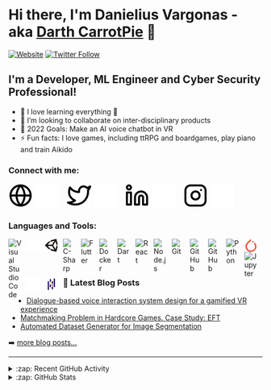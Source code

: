 # Hi there, I'm Danielius Vargonas - aka [Darth CarrotPie][youtube] 👋 

[![Website](https://img.shields.io/website?label=vargonas.com&style=for-the-badge&url=https%3A%2F%2Fvargonas.com)](https://vargonas.com)
[![Twitter Follow](https://img.shields.io/twitter/follow/DarthCarrotpie?color=1DA1F2&logo=twitter&style=for-the-badge)](https://twitter.com/intent/follow?original_referer=https%3A%2F%2Fgithub.com%2FDarthCarrotpie&screen_name=DarthCarrotpie)


## I'm a Developer, ML Engineer and Cyber Security Professional!

- 🌱 I love learning everything 🤣
- 👯 I’m looking to collaborate on inter-disciplinary products
- 🥅 2022 Goals: Make an AI voice chatbot in VR
- ⚡ Fun facts: I love games, including ttRPG and boardgames, play piano and train Aikido


### Connect with me:

[![website](./img/globe-light.svg)](https://vargonas.com#gh-light-mode-only)
[![website](./img/globe-dark.svg)](https://vargonas.com#gh-dark-mode-only)
&nbsp;&nbsp;
[![website](./img/twitter-light.svg)](https://twitter.com/DarthCarrotpie#gh-light-mode-only)
[![website](./img/twitter-dark.svg)](https://twitter.com/DarthCarrotpie#gh-dark-mode-only)
&nbsp;&nbsp;
[![website](./img/linkedin-light.svg)](https://linkedin.com/in/danieliusvargonas#gh-light-mode-only)
[![website](./img/linkedin-dark.svg)](https://linkedin.com/in/danieliusvargonas#gh-dark-mode-only)
&nbsp;&nbsp;
[![website](./img/instagram-light.svg)](https://instagram.com/carrotpye#gh-light-mode-only)
[![website](./img/instagram-dark.svg)](https://instagram.com/carrotpye#gh-dark-mode-only)

### Languages and Tools:

<img align="left" alt="Visual Studio Code" width="26px" src="https://cdn.jsdelivr.net/gh/devicons/devicon/icons/vscode/vscode-original.svg" style="padding-right:10px;" />

[<img align="left" alt="Unity" width="26px" src="./img/unity-light.svg" style="padding-right:10px;" />](https://www.airconsole.com/play/battle-games/sheepdom#gh-dark-mode-only)
[<img align="left" alt="Unity" width="26px" src="./img/unity-dark.svg" style="padding-right:10px;" />](https://www.airconsole.com/play/battle-games/sheepdom#gh-light-mode-only)
<img align="left" alt="C-Sharp" width="26px" src="https://cdn.jsdelivr.net/gh/devicons/devicon/icons/csharp/csharp-original.svg" style="padding-right:10px;" />
<img align="left" alt="Flutter" width="26px" src="https://cdn.jsdelivr.net/gh/devicons/devicon/icons/flutter/flutter-original.svg" style="padding-right:10px;" />
<img align="left" alt="Docker" width="26px" src="https://cdn.jsdelivr.net/gh/devicons/devicon/icons/docker/docker-original.svg" style="padding-right:10px;" />
<img align="left" alt="Dart" width="26px" src="https://cdn.jsdelivr.net/gh/devicons/devicon/icons/dart/dart-original.svg" style="padding-right:10px;" />
<img align="left" alt="React" width="26px" src="https://cdn.jsdelivr.net/gh/devicons/devicon/icons/react/react-original.svg" style="padding-right:10px;" />
<img align="left" alt="Node.js" width="26px" src="https://cdn.jsdelivr.net/gh/devicons/devicon/icons/nodejs/nodejs-original.svg" style="padding-right:10px;" />
<img align="left" alt="Git" width="26px" src="https://cdn.jsdelivr.net/gh/devicons/devicon/icons/git/git-original.svg" style="padding-right:10px;" />
[<img align="left" alt="GitHub" width="26px" src="https://user-images.githubusercontent.com/3369400/139447912-e0f43f33-6d9f-45f8-be46-2df5bbc91289.png" style="padding-right:10px;" />](https://www.github.com#gh-dark-mode-only)
[<img align="left" alt="GitHub" width="26px" src="https://user-images.githubusercontent.com/3369400/139448065-39a229ba-4b06-434b-bc67-616e2ed80c8f.png" style="padding-right:10px;" />](https://www.github.com#gh-light-mode-only)
<img align="left" alt="Python" width="26px" src="https://cdn.jsdelivr.net/gh/devicons/devicon/icons/python/python-original.svg" style="padding-right:10px;" />
[<img align="left" alt="Pytorch" width="26px" src="./img/pytorch.svg" style="padding-right:10px;" />](https://pytorch.org#gh-dark-mode-only)
[<img align="left" alt="Jupyter" width="26px" src="https://cdn.jsdelivr.net/gh/devicons/devicon/icons/jupyter/jupyter-original.svg" style="padding-right:10px;" />](https://www.kaggle.com/danieliusv/code)
[<img align="left" alt="Pandas" width="26px" src="./img/pandas-light.svg" style="padding-right:10px;" />](https://www.kaggle.com/danieliusv/code#gh-dark-mode-only)
[<img align="left" alt="Pandas" width="26px" src="./img/pandas-dark.svg" style="padding-right:10px;" />](https://www.kaggle.com/danieliusv/code#gh-light-mode-only)
<br />
<br />

---

### 📕 Latest Blog Posts

<!-- BLOG-POST-LIST:START -->
- [Dialogue-based voice interaction system design for a gamified VR experience](https://www.vargonas.com/#/latestPostPage1)
- [Matchmaking Problem in Hardcore Games. Case Study: EFT](https://www.vargonas.com/#/latestPostPage2)
- [Automated Dataset Generator for Image Segmentation](https://www.vargonas.com/#/latestPostPage3)
<!-- BLOG-POST-LIST:END -->

➡️ [more blog posts...](https://vargonas.com)

---

<details>
  <summary>:zap: Recent GitHub Activity</summary>
  
<!--START_SECTION:activity-->
1. 🗣 Commented on [#1](https://github.com/aleksandr-aleksashin/ctcdecode-csharp/issues/1) in [aleksandr-aleksashin/ctcdecode-csharp](https://github.com/aleksandr-aleksashin/ctcdecode-csharp)
2. 🗣 Commented on [#1](https://github.com/aleksandr-aleksashin/ctcdecode-csharp/issues/1) in [aleksandr-aleksashin/ctcdecode-csharp](https://github.com/aleksandr-aleksashin/ctcdecode-csharp)
3. 🗣 Commented on [#12807](https://github.com/huggingface/transformers/issues/12807) in [huggingface/transformers](https://github.com/huggingface/transformers)
4. 🗣 Commented on [#71](https://github.com/rocky/python-decompile3/issues/71) in [rocky/python-decompile3](https://github.com/rocky/python-decompile3)
5. 🗣 Commented on [#71](https://github.com/rocky/python-decompile3/issues/71) in [rocky/python-decompile3](https://github.com/rocky/python-decompile3)
<!--END_SECTION:activity-->

</details>

<details>
  <summary>:zap: GitHub Stats</summary>

  <img align="left" alt="CarrotPie's GitHub Stats" src="https://github-readme-stats.vercel.app/api?username=Darth-Carrotpie&show_icons=true&hide_border=false&title_color=ff652f&icon_color=FFE400&bg_color=09131B&text_color=ffffff&border_color=0c1a25" />

</details>

[website]: https://brilliantn.com
[blog]: http://vargonas.com
[twitter]: https://twitter.com/DarthCarrotpie
[youtube]: https://www.youtube.com/user/ashpats2
[instagram]: https://www.instagram.com/carrotpye/
[linkedin]: https://www.linkedin.com/in/danieliusvargonas/
[sheepdom]: https://www.airconsole.com/play/battle-games/sheepdom